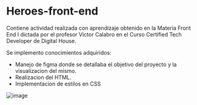 # Heroes-front-end
Contiene actividad realizada con aprendizaje obtenido en la Materia Front End I dictada por el profesor Victor Calabro en el Curso Certified Tech Developer de Digital House.

Se implemento conocimientos adquiridos:
- Manejo de figma donde se detallaba el objetivo del proyecto y la visualizacion del mismo.
- Realizacion del HTML.
- Implementacion de estilos en CSS

![image](https://user-images.githubusercontent.com/116467058/211615882-ca9379a5-7ca6-4ca0-a70f-7a8d4539af6f.png)
